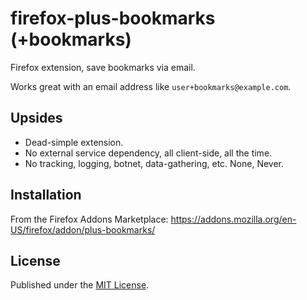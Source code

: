 # firefox-plus-bookmarks (+bookmarks)

Firefox extension, save bookmarks via email.

Works great with an email address like `user+bookmarks@example.com`.


## Upsides

- Dead-simple extension.
- No external service dependency, all client-side, all the time.
- No tracking, logging, botnet, data-gathering, etc. None, Never.

## Installation

From the Firefox Addons Marketplace: https://addons.mozilla.org/en-US/firefox/addon/plus-bookmarks/


## License 

Published under the [MIT License](https://opensource.org/licenses/MIT).
